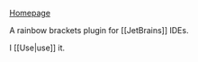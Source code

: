 [Homepage](https://github.com/izhangzhihao/intellij-rainbow-brackets)

A rainbow brackets plugin for [[JetBrains]] IDEs.

I [[Use|use]] it.

